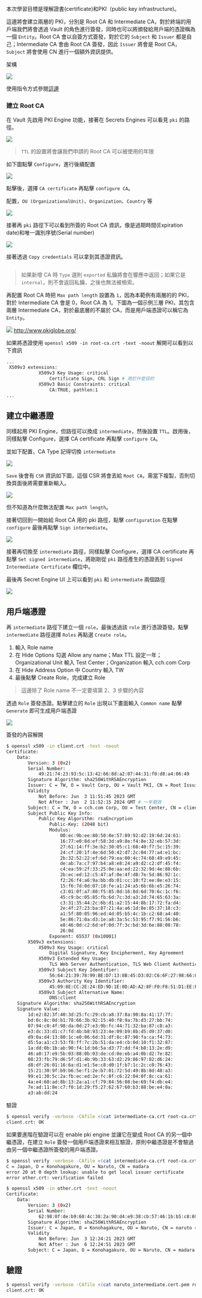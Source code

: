 本次學習目標是理解證書(certificate)和PKI（public key infrastructure)。

這邊將會建立兩層的 PKI，分別是 Root CA 和 Intermediate CA，對於終端的用戶端我們將會透過 Vault 的角色進行簽發，同時也可以將頒發給用戶端的憑證稱為一個 `Entity`。Root CA 會以自簽方式簽發，對於它的 `Subject` 和 `Issuer` 都是自己；Intermediate CA 會由 Root CA 簽發，因此 `Issuer` 將會是 Root CA，`Subject` 將會使用 CN 進行一個額外資訊提供。

架構

![](../images/pki/arch.png)

使用指令方式參閱[這邊](command.md)

### 建立 Root CA
在 Vault 先啟用 PKI Engine 功能，接著在 Secrets Engines 可以看見 `pki` 的路徑。

![](../images/pki/enable-pki-engine.png)

>`TTL` 的設置將會讓我們申請的 Root CA 可以被使用的年限

如下圖點擊 `Configure`，進行後續配置

![](../images/pki/configuration.png)

點擊後，選擇 `CA certificate` 再點擊 `configure CA`。

配置，`OU (OrganizationalUnit)`、`Organization`、`Country` 等

![](../images/pki/root-ca-configure.png)

接著再 `pki` 路徑下可以看到所簽的 Root CA 資訊，像是過期時間(Expiration date)和唯一識別序號(Serial number)

![](../images/pki/root-ca-configure-finished.png)

接著透過 `Copy credentials` 可以拿到其憑證資訊。

```bash
```

>如果新增 CA 時 `Type` 選則 `exported` 私鑰將會在響應中返回；如果它是 `internal`，則不會返回私鑰，之後也無法被檢索。

再配置 Root CA 時把 `Max path length` 設置為 `1`，因為本範例有兩層的的 PKI，對於 Intermediate CA 會是 0，Root CA 為 1。下圖為一個示例三層 PKI，其包含兩層 Intermediate CA，對於最底層的不屬於 CA，而是用戶端憑證可以稱它為 `Entity`。

![](http://www.pkiglobe.org/images/pki/certificate/bc-4.png) http://www.pkiglobe.org/

如果將憑證使用 `openssl x509 -in root-ca.crt -text -noout` 解開可以看到以下資訊

```bash
...
 X509v3 extensions:
            X509v3 Key Usage: critical
                Certificate Sign, CRL Sign # 用於什麼目的
            X509v3 Basic Constraints: critical
                CA:TRUE, pathlen:1
...
```

## 建立中繼憑證
同樣起用 PKI Engine，但路徑可以換成 `intermediate`，然後設置 `TTL`。啟用後，同樣點擊 Configure，選擇 CA certificate 再點擊 `configure CA`。

並如下配置，CA Type 記得切換 `intermediate`

![](../images/pki/intermediate-ca.png)

`Save` 後會有 `CSR` 資訊如下圖，這個 CSR 將會丟給 `Root CA`，需當下複製，否則切換頁面後將需要重新輸入。

![](../images/pki/intermediate-csr.png)

但不知道為什麼無法配置 `Max path length`。

接著切回到一開始給 Root CA 用的 pki 路徑，點擊 `configuration` 在點擊 `configure` 最後再點擊 `Sign intermediate`。

![](../images/pki/request-intermediate-csr-to-root-ca.png)


接著再切換至 `intermediate` 路徑，同樣點擊 Configure，選擇 CA certificate 再點擊 `Set signed intermediate`，將剛剛從 `pki` 路徑產生的憑證丟到 `Signed Intermediate Certificate` 欄位中。

最後再 Secret Engine UI 上可以看到 `pki` 和 `intermediate` 兩個路徑

![](../images/pki/secret-engine.png)

## 用戶端憑證

再 `intermediate` 路徑下建立一個 `role`，最後透過該 `role` 進行憑證簽發。點擊 `intermediate` 路徑選擇 `Roles` 再點選 `Create role`。
1. 輸入 Role name
2. 在 Hide Options 勾選 Allow any name；Max TTL 設定一年；Organizational Unit 輸入 Test Center；Organization 輸入 cch.com Corp
3. 在 Hide Address Option 中 Country 輸入 TW
4. 最後點擊 Create Role，完成建立 Role

> 這邊除了 Role name 不一定要填第 2、3 步驟的內容

透過 `Role` 簽發憑證。點擊建立的 `Role` 出現以下畫面輸入 `Common name` 點擊 `Generate` 即可生成用戶端憑證

![](../images/pki/client-ca.png)



簽發的內容解開
```bash
$ openssl x509 -in client.crt -text -noout
Certificate:
    Data:
        Version: 3 (0x2)
        Serial Number:
            49:21:74:23:93:5c:13:42:66:8d:a2:07:44:31:f0:d8:a4:06:49
        Signature Algorithm: sha256WithRSAEncryption
        Issuer: C = TW, O = Vault Corp, OU = Vault PKI, CN = Root Issuing CA # 由中繼憑證簽發
        Validity
            Not Before: Jun  3 11:51:45 2023 GMT
            Not After : Jun  2 11:52:15 2024 GMT # 一年期效
        Subject: C = TW, O = cch.com Corp, OU = Test Center, CN = client
        Subject Public Key Info:
            Public Key Algorithm: rsaEncryption
                Public-Key: (2048 bit)
                Modulus:
                    00:ec:9b:ee:80:50:0e:57:89:92:d2:19:6d:24:61:
                    16:77:e0:8d:ef:58:3d:a9:8e:f4:8e:32:eb:57:3d:
                    27:61:14:ff:3e:b2:30:05:c1:68:40:f7:5c:15:39:
                    24:cf:20:1f:4e:6d:50:42:d7:2c:04:77:a4:e1:bc:
                    2b:32:52:22:ef:6d:79:ea:00:4c:74:68:49:e9:45:
                    de:ab:7a:c7:97:b4:a8:e8:24:a9:d2:c2:df:45:f4:
                    c4:ea:59:2f:33:25:0e:aa:ed:22:32:9d:4e:88:6b:
                    2b:ec:ed:12:c5:47:af:0e:4f:d8:7e:5d:86:92:1c:
                    f2:26:f4:a6:9a:bb:db:01:cc:10:f2:ee:8e:e3:15:
                    15:f6:7d:0d:07:18:fe:a1:24:a5:6b:6b:e5:26:74:
                    c3:01:0f:a7:80:f5:85:0d:16:8d:6d:70:6c:1c:f6:
                    45:c9:bc:05:85:fb:6d:7c:3d:a3:2d:74:65:63:3a:
                    c3:31:35:44:2c:6b:d1:a2:15:44:8b:17:72:fa:d4:
                    2e:4f:27:23:ba:87:21:4a:a6:1d:8e:85:37:18:c3:
                    a1:5f:80:05:96:ed:4d:05:b5:4c:1b:c2:68:a4:40:
                    5e:86:71:0a:d3:1e:a8:3a:5c:53:95:f7:91:56:b6:
                    e8:46:0d:c2:6d:ef:0d:7f:3c:bd:3d:6e:88:08:78:
                    26:0d
                Exponent: 65537 (0x10001)
        X509v3 extensions:
            X509v3 Key Usage: critical
                Digital Signature, Key Encipherment, Key Agreement
            X509v3 Extended Key Usage: 
                TLS Web Server Authentication, TLS Web Client Authentication
            X509v3 Subject Key Identifier: 
                56:64:21:39:78:99:BE:D7:13:8B:45:D3:02:C6:6F:27:98:66:88:F7
            X509v3 Authority Key Identifier: 
                45:09:8E:CC:2E:24:ED:9D:1E:0D:AD:A2:8F:F0:F8:51:D1:EE:FF:CD
            X509v3 Subject Alternative Name: 
                DNS:client
    Signature Algorithm: sha256WithRSAEncryption
    Signature Value:
        1d:e2:82:3f:40:3d:25:fc:29:cb:a8:37:8a:90:8a:41:17:7f:
        bd:0c:8c:0d:b1:78:66:3b:92:15:40:f8:9a:7b:d3:27:bb:74:
        07:94:c0:4f:98:da:0d:27:e3:9b:fc:44:71:32:ba:87:c8:a3:
        e3:dc:33:d1:c7:fd:4b:b8:93:23:4e:09:b9:8b:d5:d9:37:d0:
        d9:0a:d4:13:80:1c:e0:06:6d:31:df:8c:87:90:fa:ca:f4:73:
        d5:5a:a1:c3:53:f8:ff:7c:2b:51:da:e4:cb:0d:10:f1:32:87:
        1a:dd:0b:1b:ab:90:f4:1d:b6:5a:d3:77:dd:f4:b8:13:2e:d9:
        46:a0:17:e9:5b:03:88:0b:03:de:cd:0e:eb:a4:0b:d2:7e:82:
        08:23:fb:79:d6:5f:d1:4b:9b:33:63:d2:29:86:97:82:d6:24:
        d8:df:26:01:16:6a:d1:e1:5e:c8:d0:1f:b7:1c:2c:c0:76:43:
        15:21:30:9f:b9:b6:5e:f1:2e:b7:01:72:5d:49:8b:8d:48:a3:
        99:e1:30:5c:2a:fb:ec:ed:2e:fc:8f:c6:22:04:0f:8c:ca:61:
        4a:e4:60:ad:8b:13:2a:a1:cf:79:84:56:08:be:69:f4:db:e4:
        7e:ad:11:8e:c7:f0:1d:29:f5:27:62:67:60:b3:88:be:e4:0a:
        a3:ab:dd:24
```


驗證

```bash
$ openssl verify -verbose -CAfile <(cat intermediate-ca.crt root-ca.crt) client.crt 
client.crt: OK
```

如果要進階在驗證可以在 enable pki engine 並讓它在變成 Root CA 的另一個中繼憑證，在建立 `Role` 簽發一個用戶端憑證來相互驗證，原則中繼憑證是不會驗過由另一個中繼憑證所簽發的用戶端憑證。

```bash
$ openssl verify -verbose -CAfile <(cat intermediate-ca.crt root-ca.crt) other.crt 
C = Japan, O = Konohagakure, OU = Naruto, CN = madara
error 20 at 0 depth lookup: unable to get local issuer certificate
error other.crt: verification failed
```


```bash
$ openssl x509 -in other.crt -text -noout
Certificate:
    Data:
        Version: 3 (0x2)
        Serial Number:
            62:98:0f:de:b9:60:4c:38:2a:90:d4:e9:38:cb:57:46:1b:b5:c8:69
        Signature Algorithm: sha256WithRSAEncryption
        Issuer: C = Japan, O = Konohagakure, OU = Naruto, CN = naruto # Issuer 是不同
        Validity
            Not Before: Jun  3 12:24:21 2023 GMT
            Not After : Jun  6 12:24:51 2023 GMT
        Subject: C = Japan, O = Konohagakure, OU = Naruto, CN = madara
```

## 驗證

```bash
$ openssl verify -verbose -CAfile <(cat naruto_intermediate.cert.pem root-ca.crt) client.crt 
client.crt: OK
```
